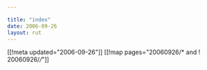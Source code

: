 ```yaml
---

title: "index"
date: 2006-09-26
layout: rut
---
```


[[!meta updated="2006-09-26"]]
[[!map pages="20060926/* and ! 20060926/*/*"]]
